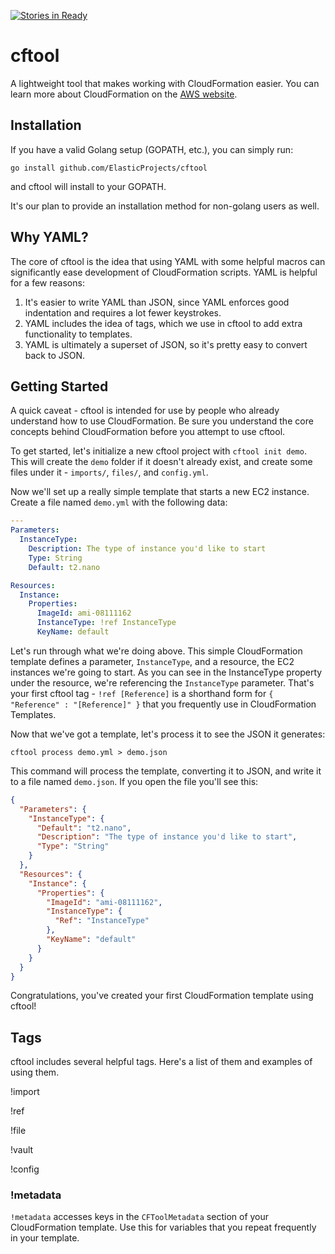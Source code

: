 [![Stories in Ready](https://badge.waffle.io/ElasticProjects/cftool.png?label=ready&title=Ready)](https://waffle.io/ElasticProjects/cftool)
# cftool

A lightweight tool that makes working with CloudFormation easier. You can learn
more about CloudFormation on the [AWS website](https://aws.amazon.com/cloudformation/).

## Installation

If you have a valid Golang setup (GOPATH, etc.), you can simply run:

```
go install github.com/ElasticProjects/cftool
```

and cftool will install to your GOPATH.

It's our plan to provide an installation method for non-golang users as well.

## Why YAML?

The core of cftool is the idea that using YAML with some helpful macros can
significantly ease development of CloudFormation scripts. YAML is helpful for
a few reasons:

1. It's easier to write YAML than JSON, since YAML enforces good indentation
and requires a lot fewer keystrokes.
1. YAML includes the idea of tags, which we use in cftool to add extra functionality
to templates.
1. YAML is ultimately a superset of JSON, so it's pretty easy to convert back
to JSON.

## Getting Started

A quick caveat - cftool is intended for use by people who already understand
how to use CloudFormation. Be sure you understand the core concepts behind
CloudFormation before you attempt to use cftool.

To get started, let's initialize a new cftool project with `cftool init demo`.
This will create the `demo` folder if it doesn't already exist, and create some
files under it - `imports/`, `files/`, and `config.yml`.

Now we'll set up a really simple template that starts a new EC2 instance.
Create a file named `demo.yml` with the following data:

```yaml
---
Parameters:
  InstanceType:
    Description: The type of instance you'd like to start
    Type: String
    Default: t2.nano

Resources:
  Instance:
    Properties:
      ImageId: ami-08111162
      InstanceType: !ref InstanceType
      KeyName: default
```

Let's run through what we're doing above. This simple CloudFormation template
defines a parameter, `InstanceType`, and a resource, the EC2 instances we're
going to start. As you can see in the InstanceType property under the
resource, we're referencing the `InstanceType` parameter. That's your first
cftool tag - `!ref [Reference]` is a shorthand form for `{ "Reference" : "[Reference]" }`
that you frequently use in CloudFormation Templates.

Now that we've got a template, let's process it to see the JSON it generates:

```
cftool process demo.yml > demo.json
```

This command will process the template, converting it to JSON, and write it
to a file named `demo.json`. If you open the file you'll see this:

```json
{
  "Parameters": {
    "InstanceType": {
      "Default": "t2.nano",
      "Description": "The type of instance you'd like to start",
      "Type": "String"
    }
  },
  "Resources": {
    "Instance": {
      "Properties": {
        "ImageId": "ami-08111162",
        "InstanceType": {
          "Ref": "InstanceType"
        },
        "KeyName": "default"
      }
    }
  }
}
```

Congratulations, you've created your first CloudFormation template using cftool!

## Tags

cftool includes several helpful tags. Here's a list of them and examples
of using them.

!import

!ref

!file

!vault

!config

### !metadata

`!metadata` accesses keys in the `CFToolMetadata` section of your CloudFormation
template. Use this for variables that you repeat frequently in your template.

